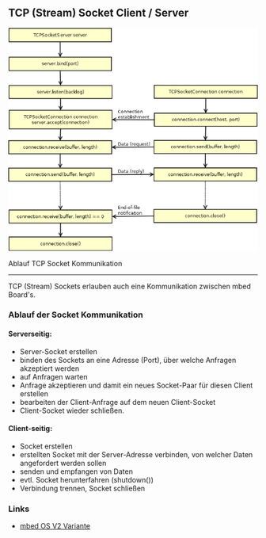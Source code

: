 ##  TCP (Stream) Socket Client / Server

![](../../images/TCPSocket.png) 

Ablauf TCP Socket Kommunikation

- - -

TCP (Stream) Sockets erlauben auch eine Kommunikation zwischen mbed Board&#039;s.

### Ablauf der Socket Kommunikation 

#### Serverseitig: 

*   Server-Socket erstellen
*   binden des Sockets an eine Adresse (Port), über welche Anfragen akzeptiert werden
*   auf Anfragen warten
*   Anfrage akzeptieren und damit ein neues Socket-Paar für diesen Client erstellen
*   bearbeiten der Client-Anfrage auf dem neuen Client-Socket
*   Client-Socket wieder schließen.

#### Client-seitig: 

*   Socket erstellen
*   erstellten Socket mit der Server-Adresse verbinden, von welcher Daten angefordert werden sollen 
*   senden und empfangen von Daten
*   evtl. Socket herunterfahren (shutdown())
*   Verbindung trennen, Socket schließen

### Links

*  [mbed OS V2 Variante](https://developer.mbed.org/compiler/#import:/teams/smdiotkit2ch/code/TCPEchoServer/)
